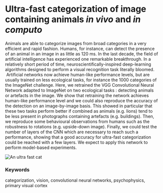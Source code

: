 # Ultra-fast categorization of image containing animals *in vivo* and *in computo*

Animals are able to categorize images from broad categories in a very efficient and rapid fashion. Humans, for instance, can detect the presence of an animal in an image in as little as 120 ms. In the last decade, the field of artificial intelligence has experienced one remarkable breakthrough. In a relatively short period of time, neuroscientifically-inspired deep-learning algorithms designed to perform a visual recognition task literally bloomed.  Artificial networks now achieve human-like performance levels, but are usually trained on less ecological tasks, for instance the 1000 categories of the ImageNet challenge. Here, we retrained the VGG Convolutional Neural Network adapted to ImageNet on two ecological tasks : detecting animals or artefacts in the image. We show that retraining the network achieves human-like performance level and we could also reproduce the accuracy of the detection on an image-by-image basis. This showed in particular that these two tasks perform better if combined as animals (e.g. lions) tend to be less present in photographs containing artefacts (e.g. buildings). Then, we reproduce some behavioural observations from humans such as the robustness to rotations (e.g. upside-down image). Finally, we could test the number of layers of the CNN which are necessary to reach such a performance, showing that a good accuracy for ultra-fast categorization could be reached with a few layers. We expect to apply this network to perform model-based experiments.

![An ultra fast cat](https://www.funny-games.biz/images/pictures/1922-ultra-fast-cat.jpg)

### Keywords

categorization, vision, convolutional neural networks, psychophysics, primary visual cortex